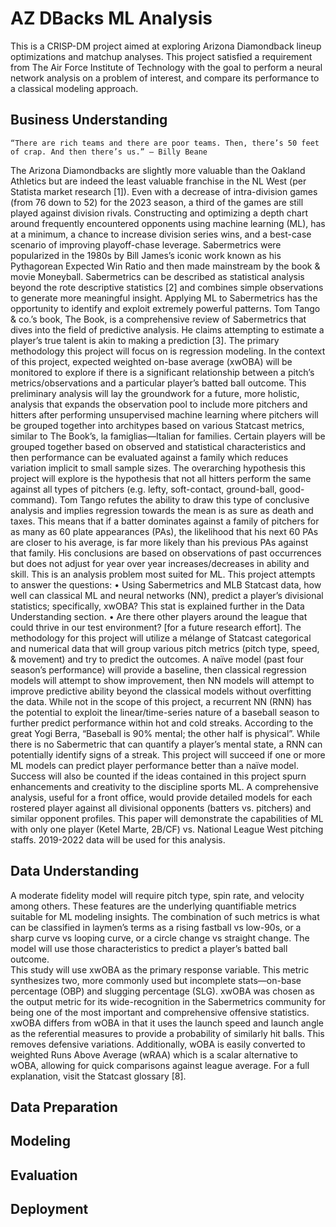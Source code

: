 # AZ DBacks ML Analysis
This is a CRISP-DM project aimed at exploring Arizona Diamondback lineup optimizations and matchup analyses.  This project satisfied a requirement from The Air Force Institute of Technology with the goal to perform a neural network analysis on a problem of interest, and compare its performance to a classical modeling approach.  

## Business Understanding
    “There are rich teams and there are poor teams. Then, there’s 50 feet of crap. And then there’s us.” – Billy Beane
The Arizona Diamondbacks are slightly more valuable than the Oakland Athletics but are indeed the least valuable franchise in the NL West (per Statista market research [1]).  Even with a decrease of intra-division games (from 76 down to 52) for the 2023 season, a third of the games are still played against division rivals.  Constructing and optimizing a depth chart around frequently encountered opponents using machine learning (ML), has at a minimum, a chance to increase division series wins, and a best-case scenario of improving playoff-chase leverage.
Sabermetrics were popularized in the 1980s by Bill James’s iconic work known as his Pythagorean Expected Win Ratio and then made mainstream by the book & movie Moneyball.  Sabermetrics can be described as statistical analysis beyond the rote descriptive statistics [2] and combines simple observations to generate more meaningful insight.  Applying ML to Sabermetrics has the opportunity to identify and exploit extremely powerful patterns.
Tom Tango & co.’s book, The Book, is a comprehensive review of Sabermetrics that dives into the field of predictive analysis.  He claims attempting to estimate a player’s true talent is akin to making a prediction [3].  The primary methodology this project will focus on is regression modeling.  In the context of this project, expected weighted on-base average (xwOBA) will be monitored to explore if there is a significant relationship between a pitch’s metrics/observations and a particular player’s batted ball outcome.  This preliminary analysis will lay the groundwork for a future, more holistic, analysis that expands the observation pool to include more pitchers and hitters after performing unsupervised machine learning where  pitchers will be grouped together into architypes based on various Statcast metrics, similar to The Book’s, la famiglias—Italian for families.  Certain players will be grouped together based on observed and statistical characteristics and then performance can be evaluated against a family which reduces variation implicit to small sample sizes.
The overarching hypothesis this project will explore is the hypothesis that not all hitters perform the same against all types of pitchers (e.g. lefty, soft-contact, ground-ball, good-command).  Tom Tango refutes the ability to draw this type of conclusive analysis and implies regression towards the mean is as sure as death and taxes.  This means that if a batter dominates against a family of pitchers for as many as 60 plate appearances (PAs), the likelihood that his next 60 PAs are closer to his average, is far more likely than his previous PAs against that family.  His conclusions are based on observations of past occurrences but does not adjust for year over year increases/decreases in ability and skill.  This is an analysis problem most suited for ML.
This project attempts to answer the questions:
•	Using Sabermetrics and MLB Statcast data, how well can classical ML and neural networks (NN), predict a player’s divisional statistics; specifically, xwOBA?  This stat is explained further in the Data Understanding section.
•	Are there other players around the league that could thrive in our test environment? [for a future research effort].
The methodology for this project will utilize a mélange of Statcast categorical and numerical data that will group various pitch metrics (pitch type, speed, & movement) and try to predict the outcomes.  A naïve model (past four season’s performance) will provide a baseline, then classical regression models will attempt to show improvement, then NN models will attempt to improve predictive ability beyond the classical models without overfitting the data.  While not in the scope of this project, a recurrent NN (RNN) has the potential to exploit the linear/time-series nature of a baseball season to further predict performance within hot and cold streaks.  According to the great Yogi Berra, “Baseball is 90% mental; the other half is physical”.  While there is no Sabermetric that can quantify a player’s mental state, a RNN can potentially identify signs of a streak.
This project will succeed if one or more ML models can predict player performance better than a naïve model.  Success will also be counted if the ideas contained in this project spurn enhancements and creativity to the discipline sports ML.
A comprehensive analysis, useful for a front office, would provide detailed models for each rostered player against all divisional opponents (batters vs. pitchers) and similar opponent profiles.  This paper will demonstrate the capabilities of ML with only one player (Ketel Marte, 2B/CF) vs. National League West pitching staffs.  2019-2022 data will be used for this analysis.

## Data Understanding
A moderate fidelity model will require pitch type, spin rate, and velocity among others.  These features are the underlying quantifiable metrics suitable for ML modeling insights.  The combination of such metrics is what can be classified in laymen’s terms as a rising fastball vs low-90s, or a sharp curve vs looping curve, or a circle change vs straight change.  The model will use those characteristics to predict a player’s batted ball outcome.  
This study will use xwOBA as the primary response variable.  This metric synthesizes two, more commonly used but incomplete stats—on-base percentage (OBP) and slugging percentage (SLG).   xwOBA was chosen as the output metric for its wide-recognition in the Sabermetrics community for being one of the most important and comprehensive offensive statistics.   xwOBA differs from wOBA in that it uses the launch speed and launch angle as the referential measures to provide a probability of similarly hit balls.  This removes defensive variations.  Additionally, wOBA is easily converted to weighted Runs Above Average (wRAA) which is a scalar alternative to wOBA, allowing for quick comparisons against league average.  For a full explanation, visit the Statcast glossary [8].

## Data Preparation

## Modeling

## Evaluation

## Deployment
